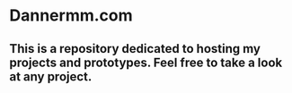 # Dannermm.com
## This is a repository dedicated to hosting my projects and prototypes. Feel free to take a look at any project.